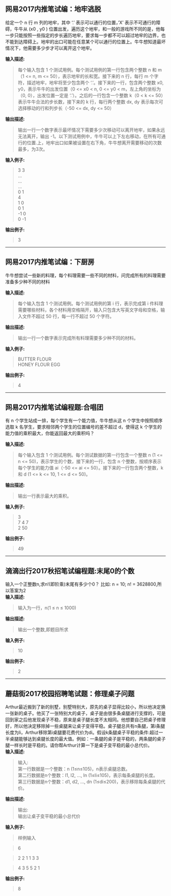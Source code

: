 ## 网易2017内推笔试编：地牢逃脱 

给定一个 n 行 m 列的地牢，其中 ‘.’ 表示可以通行的位置，’X’ 表示不可通行的障碍，牛牛从 (x0 , y0 ) 位置出发，遍历这个地牢，和一般的游戏所不同的是，他每一步只能按照一些指定的步长遍历地牢，要求每一步都不可以超过地牢的边界，也不能到达障碍上。地牢的出口可能在任意某个可以通行的位置上。牛牛想知道最坏情况下，他需要多少步才可以离开这个地牢。

**输入描述:**

> 每个输入包含 1 个测试用例。每个测试用例的第一行包含两个整数 n 和 m（1 <= n, m <= 50），表示地牢的长和宽。接下来的 n 行，每行 m 个字符，描述地牢，地牢将至少包含两个 ‘.’。接下来的一行，包含两个整数 x0, y0，表示牛牛的出发位置（0 <= x0 < n, 0 <= y0 < m，左上角的坐标为 （0, 0），出发位置一定是 ‘.’）。之后的一行包含一个整数 k（0 < k <= 50）表示牛牛合法的步长数，接下来的 k 行，每行两个整数 dx, dy 表示每次可选择移动的行和列步长（-50 <= dx, dy <= 50）

**输出描述:**

> 输出一行一个数字表示最坏情况下需要多少次移动可以离开地牢，如果永远无法离开，输出 -1。以下测试用例中，牛牛可以上下左右移动，在所有可通行的位置.上，地牢出口如果被设置在右下角，牛牛想离开需要移动的次数最多，为3次。

**输入例子:**

> 3 3  
> …  
> …  
> …  
> 0 1  
> 4  
> 1 0  
> 0 1  
> -1 0  
> 0 -1

**输出例子:**

> 3



----

## 网易2017内推笔试编：下厨房 


牛牛想尝试一些新的料理，每个料理需要一些不同的材料，问完成所有的料理需要准备多少种不同的材料

**输入描述:**

> 每个输入包含 1 个测试用例。每个测试用例的第 i 行，表示完成第 i 件料理需要哪些材料，各个材料用空格隔开，输入只包含大写英文字母和空格，输入文件不超过 50 行，每一行不超过 50 个字符。

**输出描述:**

> 输出一行一个数字表示完成所有料理需要多少种不同的材料。

**输入例子:**

> BUTTER FLOUR  
> HONEY FLOUR EGG

**输出例子:**

> 4


----

## 网易2017内推笔试编程题:合唱团


有 n 个学生站成一排，每个学生有一个能力值，牛牛想从这 n 个学生中按照顺序选取 k 名学生，要求相邻两个学生的位置编号的差不超过 d，使得这 k 个学生的能力值的乘积最大，你能返回最大的乘积吗？

**输入描述:**

> 每个输入包含 1 个测试用例。每个测试数据的第一行包含一个整数 n (1 <= n <= 50)，表示学生的个数，接下来的一行，包含 n 个整数，按顺序表示每个学生的能力值 ai（-50 <= ai <= 50）。接下来的一行包含两个整数，k 和 d (1 <= k <= 10, 1 <= d <= 50)。

**输出描述:**

> 输出一行表示最大的乘积。

**输入例子:**

> 3  
> 7 4 7  
> 2 50

**输出例子:**

> 49


----

## 滴滴出行2017秋招笔试编程题:末尾0的个数 


输入一个正整数n,求n!(即阶乘)末尾有多少个0？ 比如: n = 10; n! = 3628800,所以答案为2  
**输入描述:**

> 输入为一行，n(1 ≤ n ≤ 1000)

**输出描述:**

> 输出一个整数,即题目所求

**输入例子:**

> 10

**输出例子:**

> 2


----



## 蘑菇街2017校园招聘笔试题：修理桌子问题 

Arthur最近搬到了新的别墅，别墅特别大，原先的桌子显得比较小，所以他决定换一张新的桌子。他买了一张特别大的桌子，桌子是由很多条桌腿进行支撑的，可是回到家之后他发现桌子不稳，原来是桌子腿长度不太相同。他想要自己把桌子修理好，所以他决定移除掉一些桌腿来让桌子变得平稳。桌子腿总共有n条腿，第i条腿长度为li，Arthur移除第i桌腿要花费代价为di。假设k条腿桌子平稳的条件:超过一半桌腿能够达到桌腿长度的最大值。例如：一条腿的桌子是平稳的，两条腿的桌子腿一样长时是平稳的。请你帮Arthur计算一下是桌子变平稳的最小总代价。  
**输入描述:**

> 输入:  
> 第一行数据是一个整数：n (1≤n≤105)，n表示桌腿总数。  
> 第二行数据是n个整数：l1, l2, …, ln (1≤li≤105)，表示每条桌腿的长度。  
> 第三行数据是n个整数：d1, d2, …, dn (1≤di≤200)，表示移除每条桌腿的代价。

**输出描述:**

> 输出:  
> 输出让桌子变平稳的最小总代价

**输入例子:**

> 样例输入

> 6

> 2 2 1 1 3 3

> 4 3 5 5 2 1

**输出例子:**

> 8
